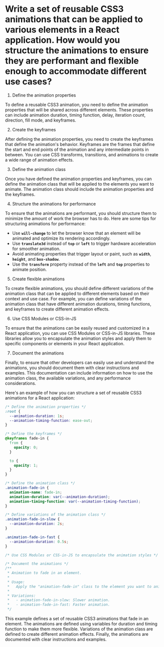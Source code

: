 # Write a set of reusable CSS3 animations that can be applied to various elements in a React application. How would you structure the animations to ensure they are performant and flexible enough to accommodate different use cases?

1. Define the animation properties

To define a reusable CSS3 animation, you need to define the animation properties that will be shared across different elements. These properties can include animation duration, timing function, delay, iteration count, direction, fill mode, and keyframes.

2. Create the keyframes

After defining the animation properties, you need to create the keyframes that define the animation's behavior. Keyframes are the frames that define the start and end points of the animation and any intermediate points in between. You can use CSS transforms, transitions, and animations to create a wide range of animation effects.

3. Define the animation class

Once you have defined the animation properties and keyframes, you can define the animation class that will be applied to the elements you want to animate. The animation class should include the animation properties and the keyframes.

4. Structure the animations for performance

To ensure that the animations are performant, you should structure them to minimize the amount of work the browser has to do. Here are some tips for structuring animations for performance:

- Use **`will-change`** to let the browser know that an element will be animated and optimize its rendering accordingly.
- Use **`translate3d`** instead of **`top`** or **`left`** to trigger hardware acceleration for smoother animation.
- Avoid animating properties that trigger layout or paint, such as **`width`**, **`height`**, and **`box-shadow`**.
- Use the **`transform`** property instead of the **`left`** and **`top`** properties to animate position.

5. Create flexible animations

To create flexible animations, you should define different variations of the animation class that can be applied to different elements based on their context and use case. For example, you can define variations of the animation class that have different animation durations, timing functions, and keyframes to create different animation effects.

6. Use CSS Modules or CSS-in-JS

To ensure that the animations can be easily reused and customized in a React application, you can use CSS Modules or CSS-in-JS libraries. These libraries allow you to encapsulate the animation styles and apply them to specific components or elements in your React application.

7. Document the animations

Finally, to ensure that other developers can easily use and understand the animations, you should document them with clear instructions and examples. This documentation can include information on how to use the animation class, the available variations, and any performance considerations.

Here's an example of how you can structure a set of reusable CSS3 animations for a React application:

```css
/* Define the animation properties */
:root {
  --animation-duration: 1s;
  --animation-timing-function: ease-out;
}

/* Define the keyframes */
@keyframes fade-in {
  from {
    opacity: 0;
  }

  to {
    opacity: 1;
  }
}

/* Define the animation class */
.animation-fade-in {
  animation-name: fade-in;
  animation-duration: var(--animation-duration);
  animation-timing-function: var(--animation-timing-function);
}

/* Define variations of the animation class */
.animation-fade-in-slow {
  --animation-duration: 2s;
}

.animation-fade-in-fast {
  --animation-duration: 0.5s;
}

/* Use CSS Modules or CSS-in-JS to encapsulate the animation styles */

/* Document the animations */
/**
 * Animation to fade in an element.
 *
 * Usage:
 *   Apply the "animation-fade-in" class to the element you want to animate.
 *
 * Variations:
 *   - animation-fade-in-slow: Slower animation.
 *   - animation-fade-in-fast: Faster animation.
 */

```

This example defines a set of reusable CSS3 animations that fade in an element. The animations are defined using variables for duration and timing function to make them more flexible. Variations of the animation class are defined to create different animation effects. Finally, the animations are documented with clear instructions and examples.